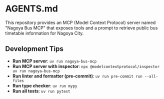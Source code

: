 # AGENTS.md
This repository provides an MCP (Model Context Protocol) server named "Nagoya Bus MCP" that exposes tools and a prompt to retrieve public bus timetable information for Nagoya City.

## Development Tips
- **Run MCP server**: `uv run nagoya-bus-mcp`
- **Run MCP server with inspector**: `npx @modelcontextprotocol/inspector uv run nagoya-bus-mcp`
- **Run linter and formatter (pre-commit)**: `uv run pre-commit run --all-files`
- **Run type checker**: `uv run mypy`
- **Run all tests**: `uv run pytest`
